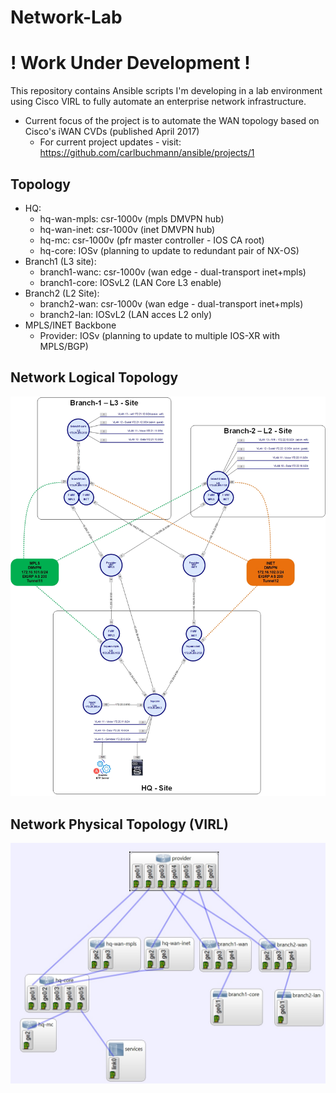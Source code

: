 # Network-Lab
# ! Work Under Development !

This repository contains Ansible scripts I'm developing in a lab environment using Cisco VIRL to fully automate an enterprise network infrastructure.

* Current focus of the project is to automate the WAN topology based on Cisco's iWAN CVDs (published April 2017)
  * For current project updates - visit: https://github.com/carlbuchmann/ansible/projects/1

## Topology 

  * HQ:
    * hq-wan-mpls: csr-1000v (mpls DMVPN hub)
    * hq-wan-inet: csr-1000v (inet DMVPN hub)
    * hq-mc: csr-1000v (pfr master controller - IOS CA root)
    * hq-core: IOSv (planning to update to redundant pair of NX-OS)
  * Branch1 (L3 site):
    * branch1-wanc: csr-1000v (wan edge - dual-transport inet+mpls)
    * branch1-core: IOSvL2 (LAN Core L3 enable)
  * Branch2 (L2 Site):
    * branch2-wan: csr-1000v (wan edge - dual-transport inet+mpls)
    * branch2-lan: IOSvL2 (LAN acces L2 only)
  * MPLS/INET Backbone
    * Provider: IOSv (planning to update to multiple IOS-XR with MPLS/BGP)
  

## Network Logical Topology

![Alt text](documentation/diagrams/logical_network_topology.jpg?raw=true "Logical Network Topology")


## Network Physical Topology (VIRL)
![Alt text](documentation/diagrams/physical_network_topology.jpg?raw=true "Physical Network Topology")
